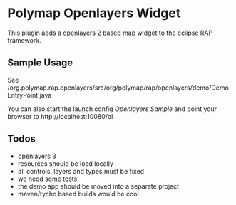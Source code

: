 # Polymap Openlayers Widget

This plugin adds a openlayers 2 based map widget to the eclipse RAP framework.

## Sample Usage

See /org.polymap.rap.openlayers/src/org/polymap/rap/openlayers/demo/DemoEntryPoint.java

You can also start the launch config *Openlayers Sample* and point your browser to http://localhost:10080/ol

## Todos

* openlayers 3
* resources should be load locally
* all controls, layers and types must be fixed
* we need some tests
* the demo app should be moved into a separate project
* maven/tycho based builds would be cool
 


